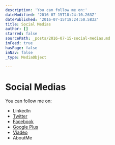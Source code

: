 ```yaml
---
description: 'You can follow me on:'
dateModified: '2016-07-15T18:24:10.263Z'
datePublished: '2016-07-15T18:24:50.583Z'
title: Social Medias
author: []
starred: false
sourcePath: _posts/2016-07-15-social-medias.md
inFeed: true
hasPage: false
inNav: false
_type: MediaObject

---
```

# Social Medias

You can follow me on:

* LinkedIn
* [Twitter][0]
* [Facebook][1]
* [Google Plus][2]
* [Viadeo][3]
* AboutMe

[0]: https://www.twitter.com/juliendemare
[1]: https://www.facebook.com/demare.julien "Facebook"
[2]: http://plus.google.com/103346913450658227036/ "Julien Demare Google Plus Profile"
[3]: http://www.viadeo.com/en/profile/julien-demare "Julien Demare Viadeo Profile"